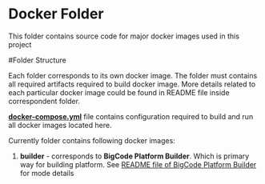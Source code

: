 Docker Folder
==============

This folder contains source code for major docker images used in this project

#Folder Structure

Each folder corresponds to its own docker image. The folder must contains all required artifacts required to build docker image.
More details related to each particular docker image could be found in README file inside correspondent folder.

**[docker-compose.yml](./docker-compose.yml)** file contains configuration required to build and run all docker images located here.

Currently folder contains following docker images:
1. **builder** - corresponds to **BigCode Platform Builder**. Which is primary way for building platform. See [README file of BigCode Platform Builder](./builder/README.md) for mode details
